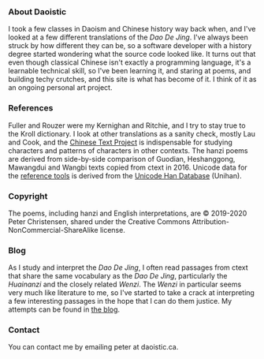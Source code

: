 ### About Daoistic

I took a few classes
in Daoism and Chinese history
way back when,
and I've looked at
a few different translations
of the _Dao De Jing_.
I've always been struck
by how different
they can be,
so a software developer
with a history degree
started wondering
what the source code looked like.
It turns out that
even though classical Chinese
isn't exactly a programming language,
it's a learnable technical skill,
so I've been learning it,
and staring at poems,
and building techy crutches,
and this site is what has become of it.
I think of it as
an ongoing personal art project.

### References

Fuller and Rouzer were my Kernighan and Ritchie,
and I try to stay true
to the Kroll dictionary.
I look at other translations
as a sanity check,
mostly Lau and Cook,
and the [Chinese Text Project](https://ctext.org)
is indispensable
for studying characters
and patterns of characters
in other contexts.
The hanzi poems are derived from
side-by-side comparison
of Guodian,
Heshanggong,
Mawangdui
and Wangbi
texts
copied from ctext
in 2016.
Unicode data for the
[reference tools](https://daoistic.ca/unihan/dump)
is derived from the
[Unicode Han Database](https://www.unicode.org/reports/tr38/) (Unihan).

### Copyright

The poems,
including hanzi and English interpretations,
are © 2019-2020 Peter Christensen,
shared under the
Creative Commons Attribution-NonCommercial-ShareAlike license.

### Blog

As I study and interpret the _Dao De Jing_,
I often read passages from ctext
that share the same vocabulary as the _Dao De Jing_,
particularly the _Huainanzi_
and the closely related _Wenzi_.
The _Wenzi_ in particular seems
very much like literature to me,
so I've started to take a crack at interpreting a few
interesting passages
in the hope that I can do them justice.
My attempts can be found in
[the blog](/blog "Blogging the unbloggable").

### Contact

You can contact me by emailing peter at daoistic.ca.
